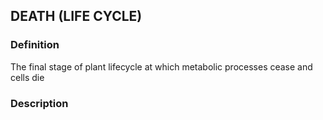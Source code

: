 ## DEATH (LIFE CYCLE)
### Definition
The final stage of plant lifecycle at which metabolic processes cease and cells die

### Description
